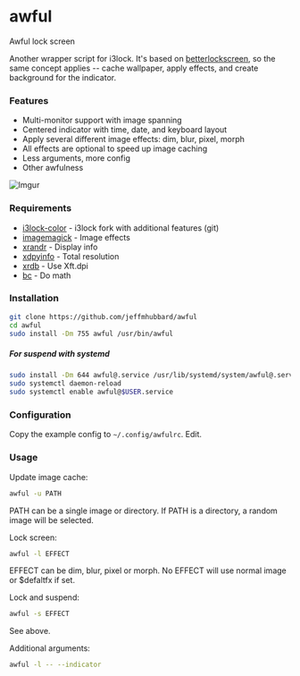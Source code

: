 # awful
Awful lock screen  
  
Another wrapper script for i3lock. It's based on
[betterlockscreen](https://github.com/pavanjadhaw/betterlockscreen), so the
same concept applies -- cache wallpaper, apply effects, and create background
for the indicator.

### Features
- Multi-monitor support with image spanning
- Centered indicator with time, date, and keyboard layout
- Apply several different image effects: dim, blur, pixel, morph
- All effects are optional to speed up image caching
- Less arguments, more config
- Other awfulness

![Imgur](https://i.imgur.com/y1cpYv7.png)

### Requirements
- [i3lock-color](https://github.com/PandorasFox/i3lock-color) - i3lock fork with additional features (git)  
- [imagemagick](https://www.imagemagick.org/script/index.php) - Image effects  
- [xrandr](https://www.x.org/wiki/Projects/XRandR/) - Display info  
- [xdpyinfo](https://www.x.org/archive/X11R7.7/doc/man/man1/xdpyinfo.1.xhtml) - Total resolution  
- [xrdb](https://www.x.org/pub/X11R7.5/doc/man/man1/xrdb.1.html) - Use Xft.dpi  
- [bc](https://www.gnu.org/software/bc/) - Do math  

### Installation
```sh
git clone https://github.com/jeffmhubbard/awful
cd awful
sudo install -Dm 755 awful /usr/bin/awful
```

##### For suspend with systemd
```sh
sudo install -Dm 644 awful@.service /usr/lib/systemd/system/awful@.service
sudo systemctl daemon-reload
sudo systemctl enable awful@$USER.service
```

### Configuration
Copy the example config to `~/.config/awfulrc`. Edit.  

### Usage
Update image cache:
```sh
awful -u PATH
```  
PATH can be a single image or directory. If PATH is a directory, a random image will be selected.  

Lock screen:
```sh
awful -l EFFECT
```
EFFECT can be dim, blur, pixel or morph. No EFFECT will use normal image or $defaltfx if set. 

Lock and suspend:
```sh
awful -s EFFECT
```
See above.  

Additional arguments:
```sh
awful -l -- --indicator
```

